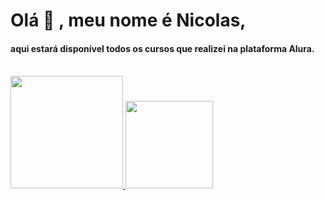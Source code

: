   
     
       
# Olá :wave: , meu nome é Nicolas,

#### aqui estará disponível todos os cursos que realizei na plataforma Alura.
<br>
<div>
  <a href="https://github.com/Nicolas-Hub-Ops">
    <img height="180em" src="https://github-readme-stats.vercel.app/api?username=Nicolas-Hub-Ops&show_icons=true&theme=graywhite&include_all_commits=true&count_private=true"/>
    <img height="140em" src="https://github-readme-stats.vercel.app/api/top-langs/?username=Nicolas-Hub-Ops&layout=compact&langs_count=16&theme=graywhite"/>
</div>
